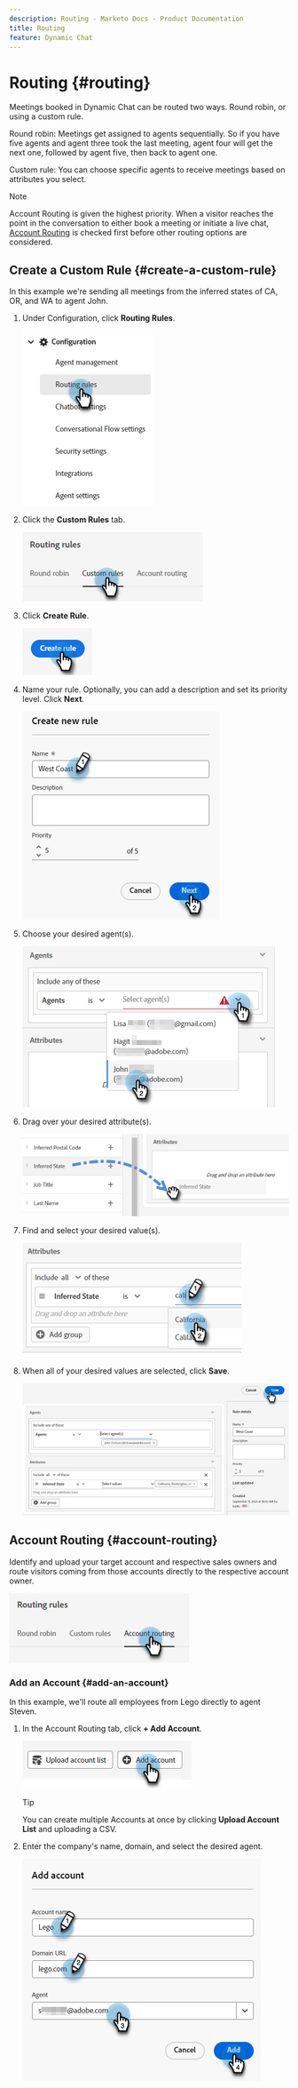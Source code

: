 ```yaml
---
description: Routing - Marketo Docs - Product Documentation
title: Routing
feature: Dynamic Chat
---
```

# Routing {#routing}

Meetings booked in Dynamic Chat can be routed two ways. Round robin, or using a custom rule.

Round robin: Meetings get assigned to agents sequentially. So if you have five agents and agent three took the last meeting, agent four will get the next one, followed by agent five, then back to agent one.

Custom rule: You can choose specific agents to receive meetings based on attributes you select.

>[!NOTE]
>
>Account Routing is given the highest priority. When a visitor reaches the point in the conversation to either book a meeting or initiate a live chat, [Account Routing](#account-routing) is checked first before other routing options are considered.

## Create a Custom Rule {#create-a-custom-rule}

In this example we're sending all meetings from the inferred states of CA, OR, and WA to agent John.

1. Under Configuration, click **Routing Rules**.

   ![](assets/routing-1.png)

1. Click the **Custom Rules** tab.

   ![](assets/routing-2.png)

1. Click **Create Rule**.

   ![](assets/routing-3.png)

1. Name your rule. Optionally, you can add a description and set its priority level. Click **Next**.

   ![](assets/routing-4.png)

1. Choose your desired agent(s).

   ![](assets/routing-5.png)

1. Drag over your desired attribute(s).

   ![](assets/routing-6.png)

1. Find and select your desired value(s).

   ![](assets/routing-7.png)

1. When all of your desired values are selected, click **Save**.

   ![](assets/routing-8.png)

## Account Routing {#account-routing}

Identify and upload your target account and respective sales owners and route visitors coming from those accounts directly to the respective account owner.  

   ![](assets/routing-9.png)

### Add an Account {#add-an-account}

In this example, we'll route all employees from Lego directly to agent Steven.

1. In the Account Routing tab, click **+ Add Account**.

   ![](assets/routing-10.png)

   >[!TIP]
   >
   >You can create multiple Accounts at once by clicking **Upload Account List** and uploading a CSV.

1. Enter the company's name, domain, and select the desired agent.

   ![](assets/routing-11.png)

